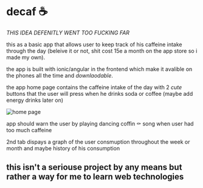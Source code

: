 # decaf ☕️

*THIS IDEA DEFENITLY WENT TOO FUCKING FAR*

this as a basic app that allows user to keep track of his caffeine intake through the day (beleive it or not, shit cost 15e a month on the app store so i made my own).

the app is built with ionic/angular in the frontend which make it avalible on the phones all the time and _downlaodable_.

the app home page contains the caffeine intake of the day with 2 _cute_ buttons that the user will press when he drinks soda or coffee (maybe add energy drinks later on)

![home page](http://url/to/img.png)

app should warn the user by playing dancing coffin ⚰️ song when user had too much caffeine 

2nd tab dispays a graph of the user consmuption throughout the week or month and maybe history of his consumption

## this isn't a seriouse project by any means but rather a way for me to learn web technologies 

